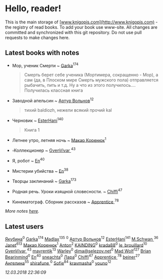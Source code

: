 # Hello, reader!
This is the main storage of [www.knigopis.com](http://www.knigopis.com) - the registry of read books.
To add your book use www-site. All changes are committed and synchronized with this git repository.
Do not use pull requests to make changes here.


## Latest books with notes
* Мор, ученик Смерти ~ [Garka](users/115/115753719718250012620-google)<sup>174</sup>
    > Смерть берет себе ученика (Мортимера, сокращенно - Мор), а сам (да, в Плоском мире Смерть мужского пола) отправляется рыбачить, пить и т.д. Ну а что из этого получилось.... Получилась классная книга

* Заводной апельсин ~ [Артур Вольнов](users/225/225880893-vkontakte)<sup>12</sup>
    > тихий baldiozh, нежели всякий прочий kal

* Черновик ~ [EsterHani](users/305/30558181-vkontakte)<sup>140</sup>
    > Книга 1

* Летнее утро, летняя ночь ~ [Макар Коренюк](users/126/126368737-vkontakte)<sup>1</sup>

* ▫Коллекционер ~ [GvenVivar ](users/158/158266434925901-facebook)<sup>43</sup>

* Я, робот ~ [En](users/333/333646551-vkontakte)<sup>40</sup>

* Мистерии убийства ~ [En](users/333/333646551-vkontakte)<sup>38</sup>

* Творцы заклинаний ~ [Garka](users/115/115753719718250012620-google)<sup>173</sup>

* Родная речь. Уроки изящной словесности. ~ [Chiffi](users/105/105831994080785626680-google)<sup>47</sup>

* Кинематограф. Сборник рассказов ~ [Apprentice ](users/528/52821952-vkontakte)<sup>78</sup>


_More notes [here](latest_books_with_notes.md)._


## Latest users
[Якубина](users/100/100001893435800-facebook)<sup>0</sup> 
[Garka](users/115/115753719718250012620-google)<sup>174</sup> 
[Madlax](users/158/158304782-vkontakte)<sup>135</sup> 
[](users/109/109631074460726923652-google)<sup>0</sup> 
[Артур Вольнов](users/225/225880893-vkontakte)<sup>12</sup> 
[EsterHani](users/305/30558181-vkontakte)<sup>141</sup> 
[M.Schwan ](users/101/101892939810731181399-google)<sup>36</sup> 
[Janet](users/108/108113656204404967440-google)<sup>613</sup> 
[Макар Коренюк](users/126/126368737-vkontakte)<sup>1</sup> 
[Anton](users/100/1007576529-facebook)<sup>2</sup> 
[KAINDING](users/877/87706780-yandex)<sup>0</sup> 
[krada88](users/306/30697784-vkontakte)<sup>0</sup> 
[le_brouillard](users/133/13330781-vkontakte)<sup>10</sup> 
[GvenVivar ](users/158/158266434925901-facebook)<sup>43</sup> 
[mavrentik](users/200/200666735-vkontakte)<sup>13</sup> 
[Warley](users/142/1422370341202568-facebook)<sup>0</sup> 
[dima@selezov.net](users/113/1130000009709112-yandex)<sup>0</sup> 
[Mad Wolf](users/947/94738840-vkontakte)<sup>127</sup> 
[Brian Bearinmind](users/104/104005442419570961210-google)<sup>0</sup> 
[En](users/333/333646551-vkontakte)<sup>40</sup> 
[sneachta](users/828/82813429-vkontakte)<sup>0</sup> 
[Лара](users/185/185413133-vkontakte)<sup>0</sup> 
[Chiffi](users/105/105831994080785626680-google)<sup>47</sup> 
[Apprentice ](users/528/52821952-vkontakte)<sup>78</sup> 
[beiner](users/118/118330474331574680123-google)<sup>27</sup> 
[Ангелина](users/837/83788782-vkontakte)<sup>55</sup> 
[shirafune ](users/428/428977817298550-facebook)<sup>0</sup> 
[Sofie](users/485/48568611-vkontakte)<sup>84</sup> 
[kravmasha](users/467/46740403-vkontakte)<sup>0</sup> 
[youno](users/302/302928912-vkontakte)<sup>12</sup> 


_12.03.2018 22:36:09_
